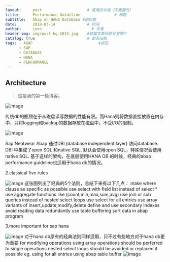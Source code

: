 ```yaml
---
layout:     post                    # 使用的布局（不需要改）
title:      Performance Guideline               # 标题 
subtitle:   Abap on HANA DataBase #副标题
date:       2018-03-14              # 时间
author:     Leon                      # 作者
header-img: img/post-bg-2015.jpg    #这篇文章标题背景图片
catalog: true                       # 是否归档
tags: - ABAP                             #标签
      - SAP
      - DATABASE
      - HANA
      - PERFORMANCE
---
```


## Architecture
>这是我的第一篇博客。

![image](http://upload-images.jianshu.io/upload_images/11121129-824f81a90b791770?imageMogr2/auto-orient/strip%7CimageView2/2/w/1240)

传统db的瓶颈在于从磁盘读写数据的性能有限。而Hana则将数据直接放置在内存中，只将logging和backup的数据存放在磁盘中，不受I/O的限制。

![image](http://upload-images.jianshu.io/upload_images/11121129-d690e28e6e2c1fdf?imageMogr2/auto-orient/strip%7CimageView2/2/w/1240)

Sap Neatwear Abap 通过DBI (database independent layer) 访问database. DBI 中集成了open SQL 和native SQL, 默认会使用open SQL，特殊情况会使用native SQL. 基于这样的架构，在底层使用HANA DB 的时候，经典的abap performance guideline也适用于hana db的情况。

2.classical five rules

![image](http://upload-images.jianshu.io/upload_images/11121129-a95b560afbc7426c?imageMogr2/auto-orient/strip%7CimageView2/2/w/1240)
这张图列出了经典的5个法则，总结下来有以下几点：
make where clause as specific as possible
use select with field list instead of select *
use aggregate functions like (count,min,max,sum,avg)
use join or sub queries instead of nested select loops
use select for all entries
use array variants of insert,update,modify,delete
define and use secondary indexes
avoid reading data redundantly
use table buffering
sort data in abap program

3.more important for sap hana

![image](http://upload-images.jianshu.io/upload_images/11121129-8f625896bbc39935?imageMogr2/auto-orient/strip%7CimageView2/2/w/1240)
对于hana db原有的经典法则同样适用，只不过有些地方对于hana db更为重要
for modifying operations using array operations should be perferred to single operations
nested select loops should be avoided or replaced if possible eg.
using for all entries
using abap table buffer
![image](http://upload-images.jianshu.io/upload_images/11121129-563b698fb632c261?imageMogr2/auto-orient/strip%7CimageView2/2/w/1240)

